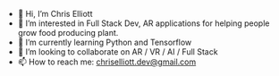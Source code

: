 - 👋 Hi, I’m Chris Elliott
- 👀 I’m interested in Full Stack Dev, AR applications for helping people grow food producing plant. 
- 🌱 I’m currently learning Python and Tensorflow
- 💞️ I’m looking to collaborate on AR / VR / AI / Full Stack
- 📫 How to reach me: chriselliott.dev@gmail.com

